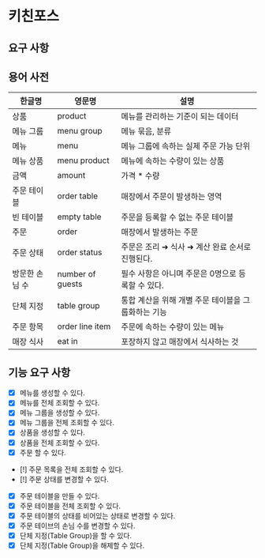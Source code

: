 # 키친포스

## 요구 사항

## 용어 사전

| 한글명 | 영문명 | 설명 |
| --- | --- | --- |
| 상품 | product | 메뉴를 관리하는 기준이 되는 데이터 |
| 메뉴 그룹 | menu group | 메뉴 묶음, 분류 |
| 메뉴 | menu | 메뉴 그룹에 속하는 실제 주문 가능 단위 |
| 메뉴 상품 | menu product | 메뉴에 속하는 수량이 있는 상품 |
| 금액 | amount | 가격 * 수량 |
| 주문 테이블 | order table | 매장에서 주문이 발생하는 영역 |
| 빈 테이블 | empty table | 주문을 등록할 수 없는 주문 테이블 |
| 주문 | order | 매장에서 발생하는 주문 |
| 주문 상태 | order status | 주문은 조리 ➜ 식사 ➜ 계산 완료 순서로 진행된다. |
| 방문한 손님 수 | number of guests | 필수 사항은 아니며 주문은 0명으로 등록할 수 있다. |
| 단체 지정 | table group | 통합 계산을 위해 개별 주문 테이블을 그룹화하는 기능 |
| 주문 항목 | order line item | 주문에 속하는 수량이 있는 메뉴 |
| 매장 식사 | eat in | 포장하지 않고 매장에서 식사하는 것 |

## 기능 요구 사항
- [x] 메뉴를 생성할 수 있다.
- [x] 메뉴를 전체 조회할 수 있다.
- [x] 메뉴 그룹을 생성할 수 있다.
- [x] 메뉴 그룹을 전체 조회할 수 있다.
- [x] 상품을 생성할 수 있다.
- [x] 상품을 전체 조회할 수 있다.
- [x] 주문 할 수 있다.
- [!] 주문 목록을 전체 조회할 수 있다.
- [!] 주문 상태를 변경할 수 있다.
- [x] 주문 테이블을 만들 수 있다.
- [x] 주문 테이블을 전체 조회할 수 있다.
- [x] 주문 테이블의 상태를 비어있는 상태로 변경할 수 있다.
- [x] 주문 테이브의 손님 수를 변경할 수 있다.
- [x] 단체 지정(Table Group)을 할 수 있다.
- [x] 단체 지정(Table Group)을 해제할 수 있다.
